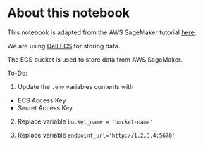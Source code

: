 # About this notebook

This notebook is adapted from the AWS SageMaker tutorial [here](https://aws.amazon.com/getting-started/hands-on/build-train-deploy-machine-learning-model-sagemaker/#:~:text=Introduction%201%20Step%201%3A%20Create%20an%20Amazon%20SageMaker,model%20performance%20...%206%20Step%206%3A%20Clean%20up).

We are using [Dell ECS](https://www.google.com/search?q=dell+ecs&rlz=1C1GCEO_enSG1032SG1032&oq=dell+ecs&aqs=chrome.0.69i59j0i512l4j69i60l3.2583j0j7&sourceid=chrome&ie=UTF-8) for storing data.

The ECS bucket is used to store data from AWS SageMaker. 

To-Do:

1. Update the `.env` variables contents with 
- ECS Access Key  
- Secret Access Key

2. Replace variable `bucket_name = 'bucket-name'`

3. Replace variable `endpoint_url='http://1.2.3.4:5678'`
